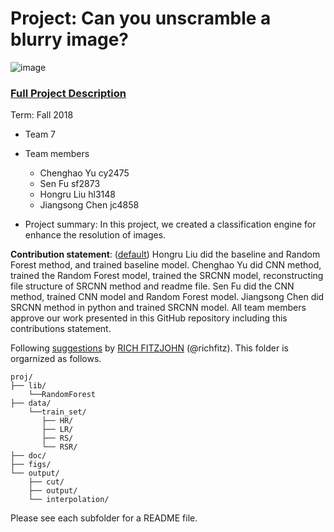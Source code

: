 # Project: Can you unscramble a blurry image? 
![image](figs/example.png)

### [Full Project Description](doc/project3_desc.md)

Term: Fall 2018

+ Team 7
+ Team members
	+ Chenghao Yu cy2475
	+ Sen Fu sf2873
	+ Hongru Liu hl3148
	+ Jiangsong Chen jc4858

+ Project summary: In this project, we created a classification engine for enhance the resolution of images. 
	
**Contribution statement**: ([default](doc/a_note_on_contributions.md)) Hongru Liu did the baseline and Random Forest method, and trained baseline model. Chenghao Yu did CNN method, trained the Random Forest model, trained the SRCNN model, reconstructing file structure of SRCNN method and readme file. Sen Fu did the CNN method, trained CNN model and Random Forest model. Jiangsong Chen did SRCNN method in python and trained SRCNN model. All team members approve our work presented in this GitHub repository including this contributions statement. 

Following [suggestions](http://nicercode.github.io/blog/2013-04-05-projects/) by [RICH FITZJOHN](http://nicercode.github.io/about/#Team) (@richfitz). This folder is orgarnized as follows.

```
proj/
├── lib/
    └──RandomForest
├── data/
    └──train_set/
       ├── HR/
       ├── LR/
       ├── RS/
       └── RSR/
├── doc/
├── figs/
└── output/
    ├── cut/
    ├── output/
    └── interpolation/
```

Please see each subfolder for a README file.
